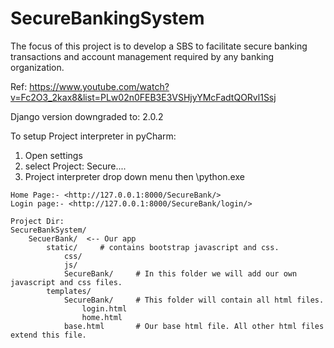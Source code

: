 # SecureBankingSystem
The focus of this project is to develop a SBS to facilitate secure banking transactions and account  management  required  by  any  banking  organization.

Ref: https://www.youtube.com/watch?v=Fc2O3_2kax8&list=PLw02n0FEB3E3VSHjyYMcFadtQORvl1Ssj

Django version downgraded to: 2.0.2

To setup Project interpreter in pyCharm:
1. Open settings 
2. select Project: Secure....
3. Project interpreter drop down menu then \python.exe
```
Home Page:- <http://127.0.0.1:8000/SecureBank/>
Login page:- <http://127.0.0.1:8000/SecureBank/login/>

Project Dir:
SecureBankSystem/
	SecuerBank/  <-- Our app
		static/		# contains bootstrap javascript and css.
			css/
			js/
			SecureBank/		# In this folder we will add our own javascript and css files.
		templates/
			SecureBank/ 	# This folder will contain all html files.
				login.html 
				home.html
			base.html		# Our base html file. All other html files extend this file.
```